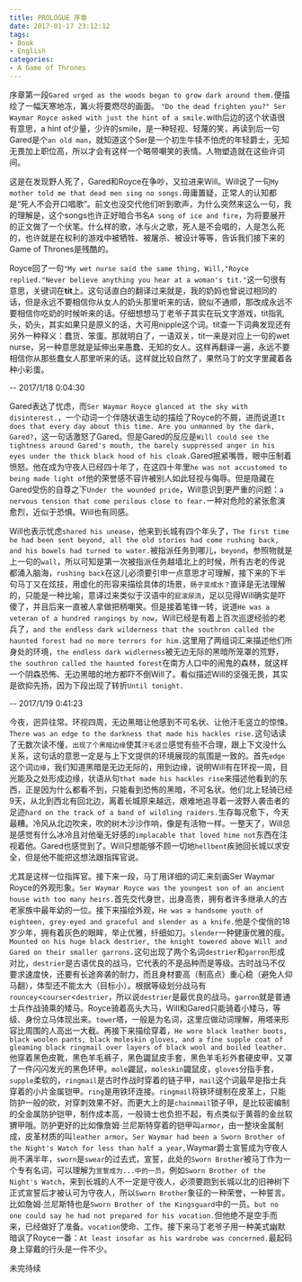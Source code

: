 ```yaml
---
title: PROLOGUE 序章
date: 2017-01-17 23:12:12
tags:
- Book
- English
categories:
- A Game of Thrones
---
```


序章第一段`Gared urged as the woods began to grow dark around them.`便描绘了一幅天寒地冻，篝火将要燃尽的画面。
`"Do the dead frighten you?" Ser Waymar Royce asked with just the hint of a smile.`with后边的这个状语很有意思，a hint of少量，少许的smile，是一种轻视、轻蔑的笑，再读到后一句Gared是个`an old man`，就知道这个Ser是一个初生牛犊不怕虎的年轻爵士，无知无畏加上职位高，所以才会有这样一个略带嘲笑的表情。人物塑造就在这些许词间。

这是在发现野人死了，Gared和Royce在争吵，又拉进来Will。Will说了一句`My mother told me that dead men sing no songs.`毋庸置疑，正常人的认知都是“死人不会开口唱歌”。前文也没交代他们听到歌声，为什么突然来这么一句，我的理解是，这个songs也许正好暗合书名`A song of ice and fire`，为将要展开的正文做了一个伏笔。什么样的歌，冰与火之歌，死人是不会唱的，人是怎么死的，也许就是在权利的游戏中被牺牲、被屠杀、被设计等等，告诉我们接下来的Game of Thrones是残酷的。

Royce回了一句`"My wet nurse said the same thing, Will,"Royce replied."Never believe anything you hear at a woman's tit."`这一句很有意思，关键词在**tit**上。这句话直白的翻译过来就是，我的奶妈也曾说过相同的话，但是永远不要相信你从女人的奶头那里听来的话，貌似不通顺，那改成永远不要相信你吃奶的时候听来的话。仔细想想马丁老爷子其实在玩文字游戏，tit指乳头，奶头，其实如果只是原义的话，大可用nipple这个词。tit查一下词典发现还有另外一种释义：蠢货、笨蛋。那就明白了，一语双关，tit一来是对应上一句的wet nurse，另一种意思就是延伸出来愚蠢、无知的女人。这样再翻译一遍，永远不要相信你从那些蠢女人那里听来的话。这样就比较自然了，果然马丁的文字里藏着各种小彩蛋。

-- 2017/1/18 0:04:30 

Gared表达了忧虑，而`Ser Waymar Royce glanced at the sky with disinterest.`，一个动词一个伴随状语生动的描绘了Royce的不屑，进而说道`It does that every day about this time. Are you unmanned by the dark, Gared?`，这一句话激怒了Gared。但是Gared的反应是`Will could see the tightness around Gared's mouth, the barely suppressed anger in his eyes under the thick black hood of his cloak.`Gared抿紧嘴唇，眼中压制着愤怒。他在成为守夜人已经四十年了，在这四十年里`he was not accustomed to being made light of`他的荣誉感不容许被别人如此轻视与侮辱。但是隐藏在Gared受伤的自尊之下`Under the wounded pride`，Will意识到更严重的问题：`a nervous tension that come perilous close to fear.`一种对危险的紧张愈演愈烈，近似于恐惧。Will也有同感。

Will也表示忧虑`shared his unease`，他来到长城有四个年头了，`The first time he had been sent beyond, all the old stories had come rushing back, and his bowels had turned to water.`被指派任务到哪儿，`beyond`，参照物就是上一句的`wall`，所以可知是第一次被指派任务越墙北上的时候，所有古老的传说都涌入脑海，`rushing back`在这儿必须要引申一点意思才可理解，接下来的下半句马丁又在炫技，用虚化的形容来描绘具体的场景，`肠子变成水？`直译是无法理解的，只能是一种比喻，意译过来类似于汉语中的`屁滚尿流`，足以见得Will确实是吓傻了，并且后来一直被人拿做把柄嘲笑。但是接着笔锋一转，说道`He was a veteran of a hundred rangings by now`，Will已经是有着上百次巡逻经验的老兵了，`and the endless dark wilderness that the southron called the haunted forest had no more terrors for him.`这里用了两组词汇来描述他们所身处的环境，`the endless dark widlerness`被无边无际的黑暗所笼罩的荒野，`the southron called the haunted forest`在南方人口中的闹鬼的森林，就这样一个阴森恐怖、无边黑暗的地方都吓不倒Will了。看似描述Will的坚强无畏，其实是欲抑先扬，因为下段出现了转折`Until tonight.`

-- 2017/1/19 0:41:23 

今夜，迥异往常。环视四周，无边黑暗让他感到不可名状、让他汗毛竖立的惊悚。`There was an edge to the darkness that made his hackles rise.`这句话读了无数次读不懂，`出现了个黑暗边缘`使其`汗毛竖立`感觉有些不合理，跟上下文没什么关系，这句话的意思一定是与上下文提供的环境展现的氛围是一致的。首先`edge`这个词`边缘`，我们知道黑暗是无边无际的，用到边缘，说明Will有在环视一周，目光能及之处形成边缘，状语从句`that made his hackles rise`来描述他看到的东西，正是因为什么都看不到，只能看到恐怖的黑暗，不可名状。他们北上轻骑已经9天，从北到西北有回北边，离着长城原来越远，艰难地追寻着一波野人袭击者的足迹`hard on the track of a band of wildling raiders.`生存每况愈下，今天最糟。冷风从北边吹来，吹的树木沙沙作响，像是有活物一样。一整天了，Will总是感觉有什么冰冷且对他毫无好感的`implacable that loved hime not`东西在注视着他。Gared也感觉到了。Will只想能够不顾一切地`hellbent`疾驰回长城以求安全，但是他不能把这想法跟指挥官说。

尤其是这样一位指挥官。接下来一段，马丁用详细的词汇来刻画Ser Waymar Royce的外观形象。`Ser Waymar Royce was the youngest son of an ancient house with too many heirs.`首先交代身世，出身高贵，拥有者许多继承人的古老家族中最年幼的一位。接下来描绘外观，`He was a handsome youth of eighteen, grey-eyed and graceful and slender as a knife.`他是个俊俏的18岁少年，拥有着灰色的眼眸，举止优雅，纤细如刀。`slender`一种健康优雅的瘦。`Mounted on his huge black destrier, the knight towered above Will and Gared on their smaller garrons.`这句出现了两个名词`destrier`和`garron`形成对比，`destrier`是古语优良的战马，它代表的不是品种而是等级。古时战马不仅要求速度快，还要有长途奔袭的耐力，而且身材要高（制高点）重心稳（避免人仰马翻），体型还不能太大（目标小）。根据等级划分战马有`rouncey`<`courser`<`destrier`，所以说`destrier`是最优良的战马。`garron`就是普通士兵作战骑乘的矮马。Royce骑着高头大马，Will和Gared只能骑着小矮马，等级、身份立马体现出来。`tower`塔，一般是为名词，这里应做动词理解，用塔来形容比周围的人高出一大截。再接下来描绘穿着，`He wore black leather boots, black woolen pants, black moleskin gloves, and a fine supple coat of gleaming black ringmail over layers of black wool and boiled leather.`他穿着黑色皮靴，黑色羊毛裤子，黑色鼹鼠皮手套，黑色羊毛衫外套硬皮甲，又罩了一件闪闪发光的黑色环甲。`mole`鼹鼠，`moleskin`鼹鼠皮，`gloves`分指手套，`supple`柔软的，`ringmail`是古时作战时穿着的链子甲，`mail`这个词最早是指士兵穿着的小片金属铠甲。`ring`是用铁环连接。`ringmail`将铁环缝制在皮革上，只能防护一般的砍，对穿刺效果不好。而更大上的是`chainmail`锁子甲，是比较密编制的全金属防护铠甲，制作成本高，一般骑士也负担不起，有点类似于黄蓉的金丝软猬甲哦。防护更好的比如像詹姆·兰尼斯特穿着的铠甲叫`armor`，由一整块金属制成，皮革材质的叫`leather armor`。`Ser Waymar had been a Sworn Brother of the Night's Watch for less than half a year,`Waymar爵士宣誓成为守夜人尚不满半年，`sworn`是`swear`的过去式，宣誓，此处的`Sworn Brother`被马丁作为一个专有名词，可以理解为`宣誓成为...中的一员`，例如`Sworn Brother of the Night's Watch`，来到长城的人不一定是守夜人，必须要跑到长城以北的旧神树下正式宣誓后才被认可为守夜人，所以`Sworn Brother`象征的一种荣誉，一种誓言。比如詹姆·兰尼斯特也是`Sworn Brother of the Kingsguard`中的一员。`but no one could say he had not prepared for his vocation.`但他绝不是空手而来，已经做好了准备。`vocation`使命、工作。接下来马丁老爷子用一种美式幽默暗讽了Royce一番：`At least insofar as his wardrobe was concerned.`最起码身上穿戴的行头是一件不少。



未完待续

